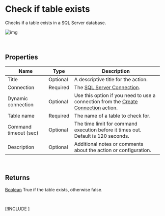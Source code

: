 # Check if table exists

Checks if a table exists in a SQL Server database.

![img](https://profitbasedocs.blob.core.windows.net/flowimages/check-if-table-exist.png)

<br/>

## Properties

| Name            | Type     | Description                                       |
|-----------------|----------|---------------------------------------------------|
| Title              | Optional        | A descriptive title for the action.               |
| Connection      | Required | The [SQL Server Connection](./connection.md).         |
| Dynamic connection | Optional | Use this option if you need to use a connection from the [Create Connection](./create-connection.md) action. |
| Table name      | Required   | The name of a table to check for. |
| Command timeout (sec) | Optional | The time limit for command execution before it times out. Default is 120 seconds.|
| Description      | Optional  | Additional notes or comments about the action or configuration. |

<br/>

## Returns

[Boolean](https://learn.microsoft.com/en-us/dotnet/api/system.boolean) True if the table exists, otherwise false.

<br/>

[!INCLUDE [](__videos.md)]
